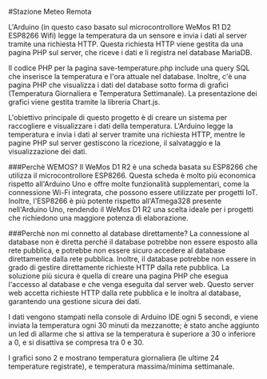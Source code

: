 #Stazione Meteo Remota

L'Arduino (in questo caso basato sul microcontrollore WeMos R1 D2 ESP8266 Wifi) legge la temperatura da un sensore e invia i dati al server tramite una richiesta HTTP. Questa richiesta HTTP viene gestita da una pagina PHP sul server, che riceve i dati e li registra nel database MariaDB.

Il codice PHP per la pagina save-temperature.php include una query SQL che inserisce la temperatura e l'ora attuale nel database. Inoltre, c'è una pagina PHP che visualizza i dati del database sotto forma di grafici (Temperatura Giornaliera e Temperatura Settimanale). La presentazione dei grafici viene gestita tramite la libreria Chart.js.

L'obiettivo principale di questo progetto è di creare un sistema per raccogliere e visualizzare i dati della temperatura. L'Arduino legge la temperatura e invia i dati al server tramite una richiesta HTTP, mentre le pagine PHP sul server gestiscono la ricezione, il salvataggio e la visualizzazione dei dati.

###Perchè WEMOS?
Il WeMos D1 R2 è una scheda basata su ESP8266 che utilizza il microcontrollore ESP8266. Questa scheda è molto più economica rispetto all'Arduino Uno e offre molte funzionalità supplementari, come la connessione Wi-Fi integrata, che possono essere utilizzate per progetti IoT. Inoltre, l'ESP8266 è più potente rispetto all'ATmega328 presente nell'Arduino Uno, rendendo il WeMos D1 R2 una scelta ideale per i progetti che richiedono una maggiore potenza di elaborazione.

###Perchè non mi connetto al database direttamente?
La connessione al database non è diretta perché il database potrebbe non essere esposto alla rete pubblica, e potrebbe non essere sicuro accedere al database direttamente dalla rete pubblica. Inoltre, il database potrebbe non essere in grado di gestire direttamente richieste HTTP dalla rete pubblica. La soluzione più sicura è quella di creare una pagina PHP che esegua l'accesso al database e che venga eseguita dal server web. Questo server web accetta richieste HTTP dalla rete pubblica e le inoltra al database, garantendo una gestione sicura dei dati.

I dati vengono stampati nella console di Arduino IDE ogni 5 secondi, e viene inviata la temperatura ogni 30 minuti da mezzanotte; è stato anche aggiunto un led di allarme che si attiva se la temperatura è superiore a 30 o inferiore a 0, e si disattiva se compresa tra 0 e 30.

I grafici sono 2 e mostrano temperatura giornaliera (le ultime 24 temperature registrate), e temperatura massima/minima settimanale.
